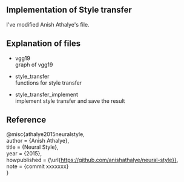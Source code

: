 ## Implementation of Style transfer
I've modified Anish Athalye's file.

## Explanation of files
- vgg19  
graph of vgg19  

- style_transfer  
functions for style transfer  

- style_transfer_implement  
implement style transfer and save the result  

## Reference
@misc{athalye2015neuralstyle,  
  author = {Anish Athalye},  
  title = {Neural Style},  
  year = {2015},  
  howpublished = {\url{https://github.com/anishathalye/neural-style}},  
  note = {commit xxxxxxx}  
}
